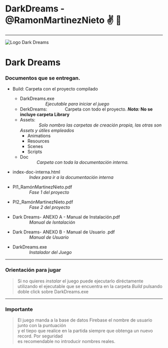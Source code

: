 # DarkDreams - @RamonMartinezNieto :v:  :metal:
---

![Logo Dark Dreams](https://i.ibb.co/Ph4FFf6/logo.jpg)

# Dark Dreams

### Documentos que se entregan.

+ Build: Carpeta con el proyecto compilado
	- DarkDreams.exe 								
		&ensp;&ensp;&ensp;&ensp;&ensp;&ensp;&ensp;&ensp;&ensp;&ensp;&ensp;   *Ejecutable para iniciar el juego*
	+ DerkDreams: 
		&ensp;&ensp;&ensp;&ensp;&ensp;&ensp;&ensp; Carpeta con todo el proyecto. **_Nota:_ No se incluye carpeta Library**
	- Assets: 										
		&ensp;&ensp;&ensp;&ensp;&ensp;&ensp;&ensp;&ensp; *Solo nombro las carpetas de creación propia, las otras son Assets y útiles empleados*	
		- Animations								
		- Resources
		- Scenes
		- Scripts
	- Doc											
		&ensp;&ensp;&ensp;&ensp;&ensp;&ensp;&ensp; *Carpeta con toda la documentación interna.*
		
+ index-doc-interna.html 							
	&ensp;&ensp;&ensp;&ensp;&ensp;&ensp;&ensp; *Index para ir a la documentación interna*
+ PI1_RamónMartinezNieto.pdf 						
	&ensp;&ensp;&ensp;&ensp;&ensp;&ensp;&ensp; *Fase 1 del proyecto*
+ PI2_RamónMartinezNieto.pdf						
	&ensp;&ensp;&ensp;&ensp;&ensp;&ensp;&ensp; *Fase 2 del proyecto*
+ Dark Dreams- ANEXO A - Manual de Instalación.pdf	
	&ensp;&ensp;&ensp;&ensp;&ensp;&ensp;&ensp; *Manual de Isntalación*
+ Dark Dreams- ANEXO B - Manual de Usuario .pdf 	
	&ensp;&ensp;&ensp;&ensp;&ensp;&ensp;&ensp; *Manual de Usuario*
+ DarkDreams.exe									
	&ensp;&ensp;&ensp;&ensp;&ensp;&ensp;&ensp; *Instalador del Juego* 

---

### Orientación para jugar
> Si no quieres *instalar* el juego puede ejecutarlo diréctamente utilizando el ejecutable 
> que se encuentra en la carpeta *Build* pulsando doble click sobre DarkDreams.exe 

---

### **Importante**
> El juego manda a la base de datos Firebase el nombre de usuario junto con la puntuación  
> y el tiepo que realice en la partida siempre que obtenga un nuevo record. Por seguridad  
> es recomendable no introducir nombres reales.  